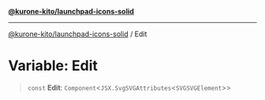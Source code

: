 [**@kurone-kito/launchpad-icons-solid**](../README.md)

***

[@kurone-kito/launchpad-icons-solid](../globals.md) / Edit

# Variable: Edit

> `const` **Edit**: `Component`\<`JSX.SvgSVGAttributes`\<`SVGSVGElement`\>\>
